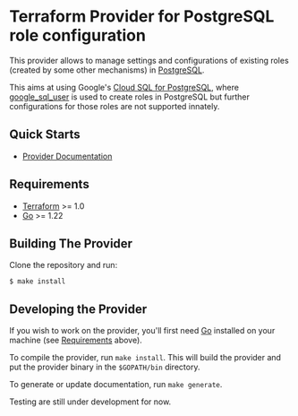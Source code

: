 # Terraform Provider for PostgreSQL role configuration

This provider allows to manage settings and configurations of existing roles (created by some other mechanisms) in [PostgreSQL](https://www.postgresql.org/).

This aims at using Google's [Cloud SQL for PostgreSQL](https://cloud.google.com/sql/docs/postgres), where [google_sql_user](https://registry.terraform.io/providers/hashicorp/google/latest/docs/resources/sql_user) is used to create roles in PostgreSQL but further configurations for those roles are not supported innately.

## Quick Starts

* [Provider Documentation](https://registry.terraform.io/providers/anhpngt/pgrole/latest/docs)

## Requirements

- [Terraform](https://developer.hashicorp.com/terraform/downloads) >= 1.0
- [Go](https://golang.org/doc/install) >= 1.22

## Building The Provider

Clone the repository and run:

```shell
$ make install
```

## Developing the Provider

If you wish to work on the provider, you'll first need [Go](http://www.golang.org) installed on your machine (see [Requirements](#requirements) above).

To compile the provider, run `make install`. This will build the provider and put the provider binary in the `$GOPATH/bin` directory.

To generate or update documentation, run `make generate`.

Testing are still under development for now.

<!-- In order to run the full suite of Acceptance tests, run `make testacc`.

*Note:* Acceptance tests create real resources, and often cost money to run.

```shell
make testacc
``` -->
